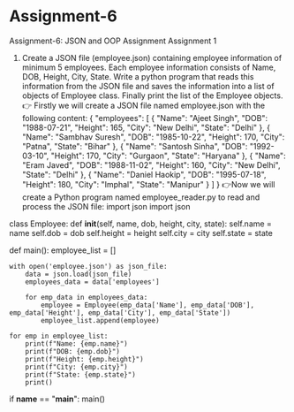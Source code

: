 # Assignment-6
Assignment-6: JSON and OOP Assignment
Assignment 1
1. Create a JSON file (employee.json) containing employee information of minimum 5 employees. Each employee information consists of Name, DOB, Height, City, State. Write a python program that reads this information from the JSON file and saves the information into a list of objects of Employee class. Finally print the list of the Employee objects.
👉 Firstly we will create a JSON file named employee.json with the following content:
{
  "employees": [
    {
      "Name": "Ajeet Singh",
      "DOB": "1988-07-21",
      "Height": 165,
      "City": "New Delhi",
      "State": "Delhi"
    },
    {
      "Name": "Sambhav Suresh",
      "DOB": "1985-10-22",
      "Height": 170,
      "City": "Patna",
      "State": "Bihar"
    },
    {
      "Name": "Santosh Sinha",
      "DOB": "1992-03-10",
      "Height": 170,
      "City": "Gurgaon",
      "State": "Haryana"
    },
    {
      "Name": "Eram Javed",
      "DOB": "1988-11-02",
      "Height": 160,
      "City": "New Delhi",
      "State": "Delhi"
    },
    {
      "Name": "Daniel Haokip",
      "DOB": "1995-07-18",
      "Height": 180,
      "City": "Imphal",
      "State": "Manipur"
    }
  ]
}
👉Now we will create a Python program named employee_reader.py to read and process the JSON file:
import json
import json

class Employee:
    def __init__(self, name, dob, height, city, state):
        self.name = name
        self.dob = dob
        self.height = height
        self.city = city
        self.state = state

def main():
    employee_list = []

    with open('employee.json') as json_file:
        data = json.load(json_file)
        employees_data = data['employees']

        for emp_data in employees_data:
            employee = Employee(emp_data['Name'], emp_data['DOB'], emp_data['Height'], emp_data['City'], emp_data['State'])
            employee_list.append(employee)

    for emp in employee_list:
        print(f"Name: {emp.name}")
        print(f"DOB: {emp.dob}")
        print(f"Height: {emp.height}")
        print(f"City: {emp.city}")
        print(f"State: {emp.state}")
        print()
if __name__ == "__main__":
    main()
